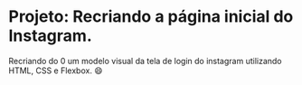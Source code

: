 # Projeto: Recriando a página inicial do Instagram.



Recriando do 0 um modelo visual da tela de login do instagram utilizando HTML, CSS e Flexbox. :smile:



